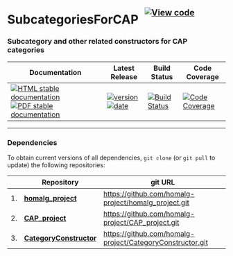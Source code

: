 <!-- BEGIN HEADER -->
# SubcategoriesForCAP&ensp;<sup><sup>[![View code][code-img]][code-url]</sup></sup>

### Subcategory and other related constructors for CAP categories

| Documentation | Latest Release | Build Status | Code Coverage |
| ------------- | -------------- | ------------ | ------------- |
| [![HTML stable documentation][html-img]][html-url] [![PDF stable documentation][pdf-img]][pdf-url] | [![version][version-img]][version-url] [![date][date-img]][date-url] | [![Build Status][tests-img]][tests-url] | [![Code Coverage][codecov-img]][codecov-url] |

<!-- END HEADER -->

<!-- BEGIN FOOTER -->
---

### Dependencies

To obtain current versions of all dependencies, `git clone` (or `git pull` to update) the following repositories:

|    | Repository | git URL |
|--- | ---------- | ------- |
| 1. | [**homalg_project**](https://github.com/homalg-project/homalg_project#readme) | https://github.com/homalg-project/homalg_project.git |
| 2. | [**CAP_project**](https://github.com/homalg-project/CAP_project#readme) | https://github.com/homalg-project/CAP_project.git |
| 3. | [**CategoryConstructor**](https://github.com/homalg-project/CategoryConstructor#readme) | https://github.com/homalg-project/CategoryConstructor.git |

[html-img]: https://img.shields.io/badge/🔗%20HTML-stable-blue.svg
[html-url]: https://homalg-project.github.io/SubcategoriesForCAP/doc/chap0_mj.html

[pdf-img]: https://img.shields.io/badge/🔗%20PDF-stable-blue.svg
[pdf-url]: https://homalg-project.github.io/SubcategoriesForCAP/download_pdf.html

[version-img]: https://img.shields.io/endpoint?url=https://homalg-project.github.io/SubcategoriesForCAP/badge_version.json&label=🔗%20version&color=yellow
[version-url]: https://homalg-project.github.io/SubcategoriesForCAP/view_release.html

[date-img]: https://img.shields.io/endpoint?url=https://homalg-project.github.io/SubcategoriesForCAP/badge_date.json&label=🔗%20released%20on&color=yellow
[date-url]: https://homalg-project.github.io/SubcategoriesForCAP/view_release.html

[tests-img]: https://github.com/homalg-project/SubcategoriesForCAP/workflows/Tests/badge.svg?branch=master
[tests-url]: https://github.com/homalg-project/SubcategoriesForCAP/actions?query=workflow%3ATests+branch%3Amaster

[codecov-img]: https://codecov.io/gh/homalg-project/SubcategoriesForCAP/branch/master/graph/badge.svg
[codecov-url]: https://codecov.io/gh/homalg-project/SubcategoriesForCAP

[code-img]: https://img.shields.io/badge/-View%20code-blue?logo=github
[code-url]: https://github.com/homalg-project/SubcategoriesForCAP#top
<!-- END FOOTER -->
